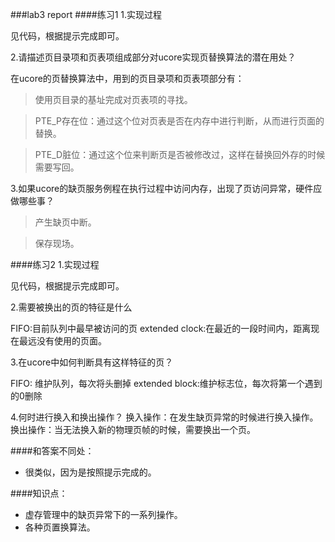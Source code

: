 ###lab3 report 
####练习1
1.实现过程

见代码，根据提示完成即可。


2.请描述页目录项和页表项组成部分对ucore实现页替换算法的潜在用处？

在ucore的页替换算法中，用到的页目录项和页表项部分有：
>使用页目录的基址完成对页表项的寻找。

>PTE_P存在位：通过这个位对页表是否在内存中进行判断，从而进行页面的替换。

>PTE_D脏位：通过这个位来判断页是否被修改过，这样在替换回外存的时候需要写回。


3.如果ucore的缺页服务例程在执行过程中访问内存，出现了页访问异常，硬件应做哪些事？

>产生缺页中断。

>保存现场。

####练习2
1.实现过程

见代码，根据提示完成即可。

2.需要被换出的页的特征是什么

FIFO:目前队列中最早被访问的页
extended clock:在最近的一段时间内，距离现在最远没有使用的页面。

3.在ucore中如何判断具有这样特征的页？

FIFO: 维护队列，每次将头删掉
extended block:维护标志位，每次将第一个遇到的0删除

4.何时进行换入和换出操作？
换入操作：在发生缺页异常的时候进行换入操作。
换出操作：当无法换入新的物理页帧的时候，需要换出一个页。

####和答案不同处：

* 很类似，因为是按照提示完成的。


####知识点：
* 虚存管理中的缺页异常下的一系列操作。
* 各种页置换算法。
